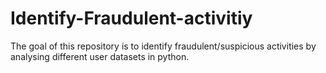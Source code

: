 # Identify-Fraudulent-activitiy

The goal of this repository is to identify fraudulent/suspicious activities by analysing different user datasets in python.
